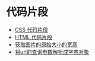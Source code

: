 # 代码片段
* [CSS 代码片段](css.md)
* [HTML 代码片段](html.md)
* [获取图片的原始大小的宽高](get-image-h-and-w.html)
* [将url的查询参数解析成字典对象](get-query-obj.js)
